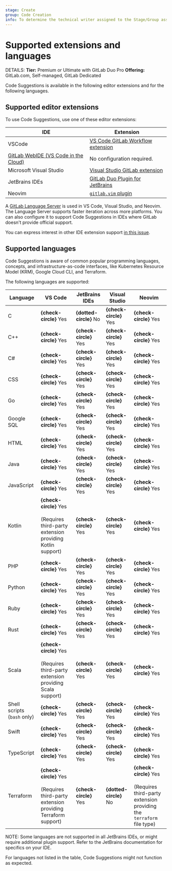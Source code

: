 ```yaml
---
stage: Create
group: Code Creation
info: To determine the technical writer assigned to the Stage/Group associated with this page, see https://handbook.gitlab.com/handbook/product/ux/technical-writing/#assignments
---
```


# Supported extensions and languages

DETAILS:
**Tier:** Premium or Ultimate with GitLab Duo Pro
**Offering:** GitLab.com, Self-managed, GitLab Dedicated

Code Suggestions is available in the following editor extensions and
for the following languages.

## Supported editor extensions

To use Code Suggestions, use one of these editor extensions:

| IDE              | Extension              |
|------------------|------------------------|
| VSCode           | [VS Code GitLab Workflow extension](https://marketplace.visualstudio.com/items?itemName=GitLab.gitlab-workflow)|
| [GitLab WebIDE (VS Code in the Cloud)](../../../project/web_ide/index.md)  | No configuration required. |
| Microsoft Visual Studio | [Visual Studio GitLab extension](https://marketplace.visualstudio.com/items?itemName=GitLab.GitLabExtensionForVisualStudio) |
| JetBrains IDEs  | [GitLab Duo Plugin for JetBrains](https://plugins.jetbrains.com/plugin/22325-gitlab-duo) |
| Neovim           | [`gitlab.vim` plugin](https://gitlab.com/gitlab-org/editor-extensions/gitlab.vim) |

A [GitLab Language Server](https://gitlab.com/gitlab-org/editor-extensions/gitlab-lsp) is used in VS Code, Visual Studio, and Neovim. The Language Server supports faster iteration across more platforms. You can also configure it to support Code Suggestions in IDEs where GitLab doesn't provide official support.

You can express interest in other IDE extension support [in this issue](https://gitlab.com/gitlab-org/editor-extensions/meta/-/issues/78).

## Supported languages

Code Suggestions is aware of common popular programming languages, concepts, and
infrastructure-as-code interfaces, like Kubernetes Resource Model (KRM),
Google Cloud CLI, and Terraform.

The following languages are supported:

| Language         | VS Code                | JetBrains IDEs         | Visual Studio          | Neovim |
|------------------|------------------------|------------------------|------------------------|--------|
| C                | **{check-circle}** Yes | **{dotted-circle}** No | **{check-circle}** Yes | **{check-circle}** Yes |
| C++              | **{check-circle}** Yes | **{check-circle}** Yes | **{check-circle}** Yes | **{check-circle}** Yes |
| C#               | **{check-circle}** Yes | **{check-circle}** Yes | **{check-circle}** Yes | **{check-circle}** Yes |
| CSS              | **{check-circle}** Yes | **{check-circle}** Yes | **{check-circle}** Yes  | **{check-circle}** Yes  |
| Go               | **{check-circle}** Yes | **{check-circle}** Yes | **{check-circle}** Yes | **{check-circle}** Yes |
| Google SQL       | **{check-circle}** Yes | **{check-circle}** Yes | **{check-circle}** Yes | **{check-circle}** Yes |
| HTML             | **{check-circle}** Yes | **{check-circle}** Yes | **{check-circle}** Yes  | **{check-circle}** Yes  |
| Java             | **{check-circle}** Yes | **{check-circle}** Yes | **{check-circle}** Yes | **{check-circle}** Yes |
| JavaScript       | **{check-circle}** Yes | **{check-circle}** Yes | **{check-circle}** Yes | **{check-circle}** Yes |
| Kotlin           | **{check-circle}** Yes <br><br>(Requires third-party extension providing Kotlin support) | **{check-circle}** Yes | **{check-circle}** Yes | **{check-circle}** Yes |
| PHP              | **{check-circle}** Yes | **{check-circle}** Yes | **{check-circle}** Yes | **{check-circle}** Yes |
| Python           | **{check-circle}** Yes | **{check-circle}** Yes | **{check-circle}** Yes | **{check-circle}** Yes |
| Ruby             | **{check-circle}** Yes | **{check-circle}** Yes | **{check-circle}** Yes | **{check-circle}** Yes |
| Rust             | **{check-circle}** Yes | **{check-circle}** Yes | **{check-circle}** Yes | **{check-circle}** Yes |
| Scala            | **{check-circle}** Yes <br><br>(Requires third-party extension providing Scala support) | **{check-circle}** Yes | **{check-circle}** Yes | **{check-circle}** Yes |
| Shell scripts (`bash` only) | **{check-circle}** Yes | **{check-circle}** Yes | **{check-circle}** Yes  | **{check-circle}** Yes  |
| Swift            | **{check-circle}** Yes | **{check-circle}** Yes | **{check-circle}** Yes | **{check-circle}** Yes |
| TypeScript       | **{check-circle}** Yes | **{check-circle}** Yes | **{check-circle}** Yes | **{check-circle}** Yes |
| Terraform        | **{check-circle}** Yes <br><br>(Requires third-party extension providing Terraform support) | **{check-circle}** Yes | **{dotted-circle}** No | **{check-circle}** Yes <br><br>(Requires third-party extension providing the `terraform` file type) |

NOTE:
Some languages are not supported in all JetBrains IDEs, or might require additional
plugin support. Refer to the JetBrains documentation for specifics on your IDE.

For languages not listed in the table, Code Suggestions might not function as expected.
